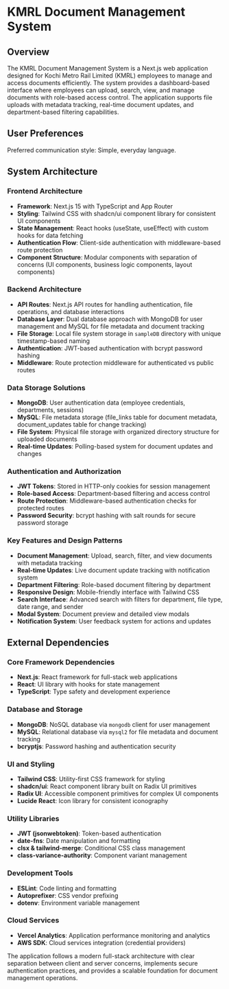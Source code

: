 # KMRL Document Management System

## Overview

The KMRL Document Management System is a Next.js web application designed for Kochi Metro Rail Limited (KMRL) employees to manage and access documents efficiently. The system provides a dashboard-based interface where employees can upload, search, view, and manage documents with role-based access control. The application supports file uploads with metadata tracking, real-time document updates, and department-based filtering capabilities.

## User Preferences

Preferred communication style: Simple, everyday language.

## System Architecture

### Frontend Architecture
- **Framework**: Next.js 15 with TypeScript and App Router
- **Styling**: Tailwind CSS with shadcn/ui component library for consistent UI components
- **State Management**: React hooks (useState, useEffect) with custom hooks for data fetching
- **Authentication Flow**: Client-side authentication with middleware-based route protection
- **Component Structure**: Modular components with separation of concerns (UI components, business logic components, layout components)

### Backend Architecture
- **API Routes**: Next.js API routes for handling authentication, file operations, and database interactions
- **Database Layer**: Dual database approach with MongoDB for user management and MySQL for file metadata and document tracking
- **File Storage**: Local file system storage in `sampleDB` directory with unique timestamp-based naming
- **Authentication**: JWT-based authentication with bcrypt password hashing
- **Middleware**: Route protection middleware for authenticated vs public routes

### Data Storage Solutions
- **MongoDB**: User authentication data (employee credentials, departments, sessions)
- **MySQL**: File metadata storage (file_links table for document metadata, document_updates table for change tracking)
- **File System**: Physical file storage with organized directory structure for uploaded documents
- **Real-time Updates**: Polling-based system for document updates and changes

### Authentication and Authorization
- **JWT Tokens**: Stored in HTTP-only cookies for session management
- **Role-based Access**: Department-based filtering and access control
- **Route Protection**: Middleware-based authentication checks for protected routes
- **Password Security**: bcrypt hashing with salt rounds for secure password storage

### Key Features and Design Patterns
- **Document Management**: Upload, search, filter, and view documents with metadata tracking
- **Real-time Updates**: Live document update tracking with notification system
- **Department Filtering**: Role-based document filtering by department
- **Responsive Design**: Mobile-friendly interface with Tailwind CSS
- **Search Interface**: Advanced search with filters for department, file type, date range, and sender
- **Modal System**: Document preview and detailed view modals
- **Notification System**: User feedback system for actions and updates

## External Dependencies

### Core Framework Dependencies
- **Next.js**: React framework for full-stack web applications
- **React**: UI library with hooks for state management
- **TypeScript**: Type safety and development experience

### Database and Storage
- **MongoDB**: NoSQL database via `mongodb` client for user management
- **MySQL**: Relational database via `mysql2` for file metadata and document tracking
- **bcryptjs**: Password hashing and authentication security

### UI and Styling
- **Tailwind CSS**: Utility-first CSS framework for styling
- **shadcn/ui**: React component library built on Radix UI primitives
- **Radix UI**: Accessible component primitives for complex UI components
- **Lucide React**: Icon library for consistent iconography

### Utility Libraries
- **JWT (jsonwebtoken)**: Token-based authentication
- **date-fns**: Date manipulation and formatting
- **clsx & tailwind-merge**: Conditional CSS class management
- **class-variance-authority**: Component variant management

### Development Tools
- **ESLint**: Code linting and formatting
- **Autoprefixer**: CSS vendor prefixing
- **dotenv**: Environment variable management

### Cloud Services
- **Vercel Analytics**: Application performance monitoring and analytics
- **AWS SDK**: Cloud services integration (credential providers)

The application follows a modern full-stack architecture with clear separation between client and server concerns, implements secure authentication practices, and provides a scalable foundation for document management operations.